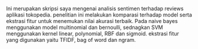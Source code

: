 Ini merupakan skripsi saya mengenai analisis sentimen terhadap reviews aplikasi tokopedia.
penelitian ini melakukan komparasi terhadap model serta ekstrasi fitur untuk menemukan nilai akurasi terbaik.
Pada naive bayes menggunakan model multinomial dan bernoulli, sednagkan SVM menggunakan kernel linear, polynomial, RBF dan sigmoid.
ekstrasi fitur yang digunakan yaitu TFIDF, bag of word dan ngram.
